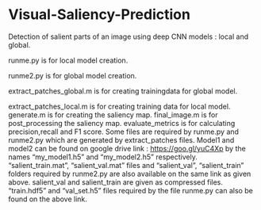 # Visual-Saliency-Prediction
Detection of salient parts of an image using deep CNN models : local and global.

runme.py is for local model creation.

runme2.py is for global model creation.

extract_patches_global.m is for creating trainingdata for global model.

extract_patches_local.m is for creating training data for local model.
generate.m is for creating the saliency map.
final_image.m is for post_processing the saliency map.
evaluate_metrics is for calculating precision,recall and F1 score.
Some files are required by runme.py and runme2.py which are generated by extract_patches files.
Model1 and model2 can be found on google drive link : https://goo.gl/yuC4Xp by the names “my_model1.h5” and “my_model2.h5” respectively.
“salient_train.mat”, “salient_val.mat” files and “salient_val”, “salient_train” folders required by runme2.py are also available on the same link as given above. salient_val and salient_train are given as compressed files.
“train.hdf5” and “val_set.h5” files required by the file runme.py can also be found on the above link.
